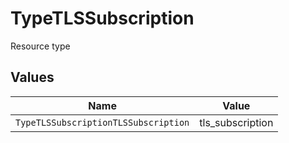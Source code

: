 # TypeTLSSubscription

Resource type


## Values

| Name                                 | Value                                |
| ------------------------------------ | ------------------------------------ |
| `TypeTLSSubscriptionTLSSubscription` | tls_subscription                     |